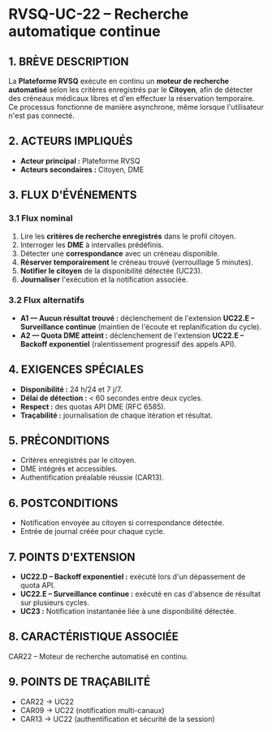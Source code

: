 # RVSQ-UC-22 – Recherche automatique continue

## 1. BRÈVE DESCRIPTION
La **Plateforme RVSQ** exécute en continu un **moteur de recherche automatisé** selon les critères enregistrés par le **Citoyen**, afin de détecter des créneaux médicaux libres et d'en effectuer la réservation temporaire.  
Ce processus fonctionne de manière asynchrone, même lorsque l'utilisateur n'est pas connecté.

## 2. ACTEURS IMPLIQUÉS
- **Acteur principal :** Plateforme RVSQ
- **Acteurs secondaires :** Citoyen, DME

## 3. FLUX D'ÉVÉNEMENTS
### 3.1 Flux nominal
1. Lire les **critères de recherche enregistrés** dans le profil citoyen.
2. Interroger les **DME** à intervalles prédéfinis.
3. Détecter une **correspondance** avec un créneau disponible.
4. **Réserver temporairement** le créneau trouvé (verrouillage 5 minutes).
5. **Notifier le citoyen** de la disponibilité détectée (UC23).
6. **Journaliser** l'exécution et la notification associée.

### 3.2 Flux alternatifs
- **A1 — Aucun résultat trouvé :** déclenchement de l'extension **UC22.E – Surveillance continue** (maintien de l'écoute et replanification du cycle).
- **A2 — Quota DME atteint :** déclenchement de l'extension **UC22.E – Backoff exponentiel** (ralentissement progressif des appels API).

## 4. EXIGENCES SPÉCIALES
- **Disponibilité :** 24 h/24 et 7 j/7.
- **Délai de détection :** < 60 secondes entre deux cycles.
- **Respect :** des quotas API DME (RFC 6585).
- **Traçabilité :** journalisation de chaque itération et résultat.

## 5. PRÉCONDITIONS
- Critères enregistrés par le citoyen.
- DME intégrés et accessibles.
- Authentification préalable réussie (CAR13).

## 6. POSTCONDITIONS
- Notification envoyée au citoyen si correspondance détectée.
- Entrée de journal créée pour chaque cycle.

## 7. POINTS D'EXTENSION
- **UC22.D – Backoff exponentiel :** exécuté lors d'un dépassement de quota API.
- **UC22.E – Surveillance continue :** exécuté en cas d'absence de résultat sur plusieurs cycles.
- **UC23 :** Notification instantanée liée à une disponibilité détectée.

## 8. CARACTÉRISTIQUE ASSOCIÉE
CAR22 – Moteur de recherche automatisé en continu.

## 9. POINTS DE TRAÇABILITÉ
- CAR22 → UC22
- CAR09 → UC22 (notification multi-canaux)
- CAR13 → UC22 (authentification et sécurité de la session)
